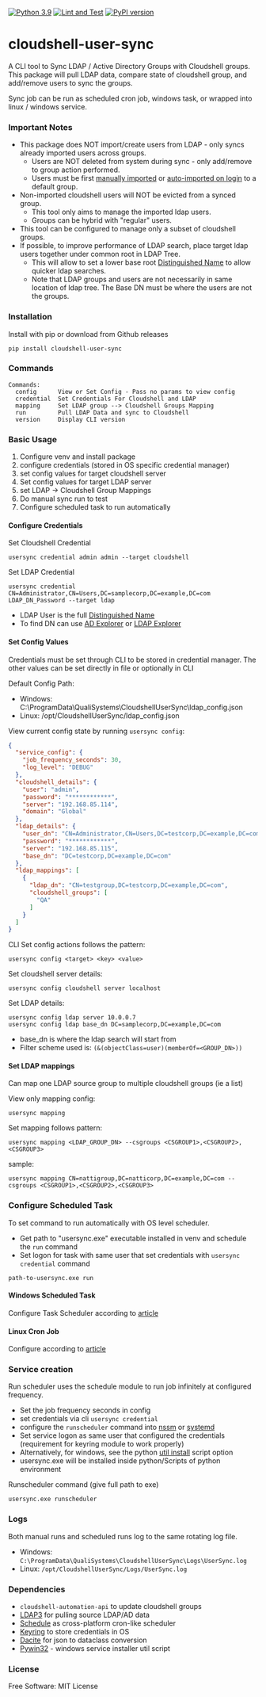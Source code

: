 [![Python 3.9](https://img.shields.io/badge/python-3.9-blue.svg)](https://www.python.org/downloads/release/python/)
[![Lint and Test](https://github.com/QualiSystemsLab/cloudshell-user-sync/actions/workflows/lint-test.yml/badge.svg)](https://github.com/QualiSystemsLab/cloudshell-user-sync/actions/workflows/lint-test.yml)
[![PyPI version](https://badge.fury.io/py/cloudshell-user-sync.svg)](https://badge.fury.io/py/cloudshell-user-sync)

# cloudshell-user-sync

A CLI tool to Sync LDAP / Active Directory Groups with Cloudshell groups.
This package will pull LDAP data, compare state of cloudshell group, and add/remove users to sync the groups.

Sync job can be run as scheduled cron job, windows task, or wrapped into linux / windows service.

### Important Notes

- This package does NOT import/create users from LDAP - only syncs already imported users across groups.
    - Users are NOT deleted from system during sync - only add/remove to group action performed.
    - Users must be
      first [manually imported](https://help.quali.com/Online%20Help/0.0/Portal/Content/Admn/AD-Imprt-Usrs-frm-AD-grp-file.htm)
      or [auto-imported on login](https://help.quali.com/Online%20Help/0.0/Portal/Content/Admn/AD-Intg-Auto-Imprt.htm?tocpath=CloudShell%20Administration%7CCloudShell%20Identity%20Management%7CAccess%20Control%20and%20Authentication%7CActive%20Directory%20Integration%7C_____1)
      to a default group.
- Non-imported cloudshell users will NOT be evicted from a synced group.
    - This tool only aims to manage the imported ldap users.
    - Groups can be hybrid with "regular" users.
- This tool can be configured to manage only a subset of cloudshell groups.
- If possible, to improve performance of LDAP search, place target ldap users together under common root in LDAP Tree.
    - This will allow to set a lower base
      root [Distinguished Name](https://learn.microsoft.com/en-us/previous-versions/windows/desktop/ldap/distinguished-names)
      to allow quicker ldap searches.
    - Note that LDAP groups and users are not necessarily in same location of ldap tree. The Base DN must be where the
      users are not the groups.

### Installation

Install with pip or download from Github releases

```commandline
pip install cloudshell-user-sync
```

### Commands

```commandline
Commands:
  config      View or Set Config - Pass no params to view config
  credential  Set Credentials For Cloudshell and LDAP           
  mapping     Set LDAP group --> Cloudshell Groups Mapping      
  run         Pull LDAP Data and sync to Cloudshell
  version     Display CLI version
```

### Basic Usage

1. Configure venv and install package
2. configure credentials (stored in OS specific credential manager)
3. set config values for target cloudshell server
4. Set config values for target LDAP server
5. set LDAP -> Cloudshell Group Mappings
6. Do manual sync run to test
7. Configure scheduled task to run automatically

#### Configure Credentials

Set Cloudshell Credential

```commandline
usersync credential admin admin --target cloudshell
```

Set LDAP Credential

```commandline
usersync credential CN=Administrator,CN=Users,DC=samplecorp,DC=example,DC=com LDAP_DN_Password --target ldap
```

- LDAP User is the
  full [Distinguished Name](https://learn.microsoft.com/en-us/previous-versions/windows/desktop/ldap/distinguished-names)
- To find DN can use [AD Explorer](https://learn.microsoft.com/en-us/sysinternals/downloads/adexplorer)
  or [LDAP Explorer](https://ldaptool.sourceforge.net/)

#### Set Config Values

Credentials must be set through CLI to be stored in credential manager.
The other values can be set directly in file or optionally in CLI

Default Config Path:

- Windows: C:\ProgramData\QualiSystems\CloudshellUserSync\ldap_config.json
- Linux: /opt/CloudshellUserSync/ldap_config.json

View current config state by running `usersync config`:

```json
{
  "service_config": {
    "job_frequency_seconds": 30,
    "log_level": "DEBUG"
  },
  "cloudshell_details": {
    "user": "admin",
    "password": "************",
    "server": "192.168.85.114",
    "domain": "Global"
  },
  "ldap_details": {
    "user_dn": "CN=Administrator,CN=Users,DC=testcorp,DC=example,DC=com",
    "password": "************",
    "server": "192.168.85.115",
    "base_dn": "DC=testcorp,DC=example,DC=com"
  },
  "ldap_mappings": [
    {
      "ldap_dn": "CN=testgroup,DC=testcorp,DC=example,DC=com",
      "cloudshell_groups": [
        "QA"
      ]
    }
  ]
}
```

CLI Set config actions follows the pattern:

```
usersync config <target> <key> <value>
```

Set cloudshell server details:

```commandline
usersync config cloudshell server localhost
```

Set LDAP details:

```commandline
usersync config ldap server 10.0.0.7
usersync config ldap base_dn DC=samplecorp,DC=example,DC=com
```

- base_dn is where the ldap search will start from
- Filter scheme used is: `(&(objectClass=user)(memberOf=<GROUP_DN>))`

#### Set LDAP mappings

Can map one LDAP source group to multiple cloudshell groups (ie a list)

View only mapping config:

```commandline
usersync mapping
```

Set mapping follows pattern:

```commandline
usersync mapping <LDAP_GROUP_DN> --csgroups <CSGROUP1>,<CSGROUP2>,<CSGROUP3>
```

sample:

```commandline
usersync mapping CN=nattigroup,DC=natticorp,DC=example,DC=com --csgroups <CSGROUP1>,<CSGROUP2>,<CSGROUP3>
```

### Configure Scheduled Task

To set command to run automatically with OS level scheduler.

- Get path to "usersync.exe" executable installed in venv and schedule the `run` command
- Set logon for task with same user that set credentials with `usersync credential` command

```commandline
path-to-usersync.exe run
```

#### Windows Scheduled Task

Configure Task Scheduler according
to [article](https://www.windowscentral.com/how-create-automated-task-using-task-scheduler-windows-10)

#### Linux Cron Job

Configure according to [article](https://www.freecodecamp.org/news/cron-jobs-in-linux/)

### Service creation

Run scheduler uses the schedule module to run job infinitely at configured frequency.

- Set the job frequency seconds in config
- set credentials via cli `usersync credential`
- configure the `runscheduler` command into [nssm](https://nssm.cc/)
  or [systemd](https://www.freedesktop.org/software/systemd/man/systemd.service.html)
- Set service logon as same user that configured the credentials (requirement for keyring module to work properly)
- Alternatively, for windows, see the python [util install](util/windows_service.py) script option
- usersync.exe will be installed inside python/Scripts of python environment

Runscheduler command (give full path to exe)

```commandline
usersync.exe runscheduler
```

### Logs

Both manual runs and scheduled runs log to the same rotating log file.

- Windows:
  `C:\ProgramData\QualiSystems\CloudshellUserSync\Logs\UserSync.log`
- Linux:
  `/opt/CloudshellUserSync/Logs/UserSync.log`

### Dependencies

- `cloudshell-automation-api` to update cloudshell groups
- [LDAP3](https://github.com/cannatag/ldap3) for pulling source LDAP/AD data
- [Schedule](https://github.com/dbader/schedule) as cross-platform cron-like scheduler
- [Keyring](https://github.com/philipn/python-keyring-lib) to store credentials in OS
- [Dacite](https://github.com/konradhalas/dacite) for json to dataclass conversion
- [Pywin32](https://github.com/mhammond/pywin32) - windows service installer util script

### License

Free Software: MIT License